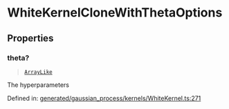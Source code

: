 # WhiteKernelCloneWithThetaOptions

## Properties

### theta?

> [`ArrayLike`](../types/ArrayLike.md)

The hyperparameters

Defined in:  [generated/gaussian\_process/kernels/WhiteKernel.ts:271](https://github.com/transitive-bullshit/scikit-learn-ts/blob/92ab806/packages/sklearn/src/generated/gaussian_process/kernels/WhiteKernel.ts#L271)
